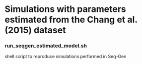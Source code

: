 # Simulations with parameters estimated from the Chang et al. (2015) dataset

### run_seqgen_estimated_model.sh
shell script to reproduce simulations performed in Seq-Gen
